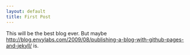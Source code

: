 ```yaml
---
layout: default
title: First Post
---
```


This will be the best blog ever. But maybe http://blog.envylabs.com/2009/08/publishing-a-blog-with-github-pages-and-jekyll/ is.

